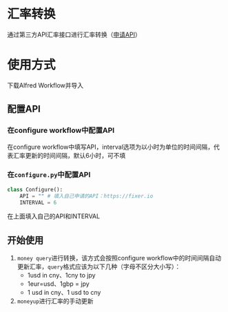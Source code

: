 # 汇率转换
通过第三方API汇率接口进行汇率转换（[申请API](https://fixer.io/)）

# 使用方式
下载Alfred Workflow并导入
## 配置API
### 在configure workflow中配置API
在configure workflow中填写API，interval选项为以小时为单位的时间间隔，代表汇率更新的时间间隔，默认6小时，可不填

### 在`configure.py`中配置API
```Python
class Configure():
    API = "" # 填入自己申请的API：https://fixer.io
    INTERVAL = 6
```
在上面填入自己的API和INTERVAL

## 开始使用
1. `money query`进行转换，该方式会按照configure workflow中的时间间隔自动更新汇率，`query`格式应该为以下几种（字母不区分大小写）：
    - 1usd in cny、1cny to jpy
    - 1eur=usd、1gbp = jpy
    - 1 usd in cny、1 usd to cny
2. `moneyup`进行汇率的手动更新

